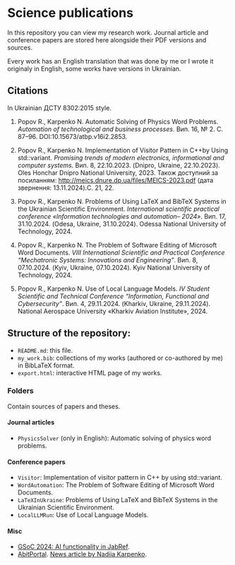 # Science publications

In this repository you can view my research work. Journal article and conference papers are stored here alongside their PDF versions and sources.

Every work has an English translation that was done by me or I wrote it originaly in English, some works have versions in Ukrainian.

## Citations

In Ukrainian ДСТУ 8302:2015 style.

1. Popov R., Karpenko N. Automatic Solving of Physics Word Problems. *Automation of technological and business processes*. Вип. 16, № 2. С. 87–96. DOI:10.15673/atbp.v16i2.2853.

2. Popov R., Karpenko N. Implementation of Visitor Pattern in C++by Using std::variant. *Promising trends of modern electronics, informational and computer systems*. Вип. 8, 22.10.2023. (Dnipro, Ukraine, 22.10.2023). Oles Honchar Dnipro National University, 2023. Також доступний за посиланням: http://meics.dnure.dp.ua/files/MEICS-2023.pdf (дата звернення: 13.11.2024).С. 21, 22.

3. Popov R., Karpenko N. Problems of Using LaTeX and BibTeX Systems in the Ukrainian Scientific Environment. *International scientific practical conference «Information technologies and automation– 2024»*. Вип. 17, 31.10.2024. (Odesa, Ukraine, 31.10.2024). Odessa National University of Technology, 2024.

4. Popov R., Karpenko N. The Problem of Software Editing of Microsoft Word Documents. *VІII International Scientific and Practical Conference “Mechatronic Systems: Innovations and Engineering”*. Вип. 8, 07.10.2024. (Kyiv, Ukraine, 07.10.2024). Kyiv National University of Technology, 2024.

5. Popov R., Karpenko N. Use of Local Language Models. *IV Student Scientific and Technical Conference “Information, Functional and Cybersecurity”*. Вип. 4, 29.11.2024. (Kharkiv, Ukraine, 29.11.2024). National Aerospace University «Kharkiv Aviation Institute», 2024.

## Structure of the repository:

- `README.md`: this file.
- `my_work.bib`: collections of my works (authored or co-authored by me) in BibLaTeX format.
- `export.html`: interactive HTML page of my works.

### Folders

Contain sources of papers and theses.

#### Journal articles

- `PhysicsSolver` (only in English): Automatic solving of physics word problems.

#### Conference papers

- `Visitor`: Implementation of visitor pattern in C++ by using std::variant.
- `WordAutomation`: The Problem of Software Editing of Microsoft Word Documents.
- `LaTeXInUkraine`: Problems of Using LaTeX and BibTeX Systems in the Ukrainian Scientific Environment.
- `LocalLLMRun`: Use of Local Language Models.

#### Misc

- [GSoC 2024: AI functionality in JabRef](https://github.com/InAnYan/gsoc).
- [AbitPortal](https://abit.dnu.dp.ua/index). [News article by Nadiia Karpenko](https://www.dnu.dp.ua/news/5802).

